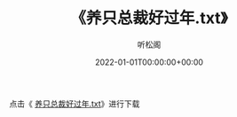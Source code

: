 ﻿---
title:  《养只总裁好过年.txt》
date:   2022-01-01T00:00:00+00:00
author: 听松阁
layout: post
permalink: /养只总裁好过年/
categories: 小说
tags: [小说]
---

点击《 [养只总裁好过年.txt](http://img.660000.xyz/bookstukust/book/bntxt/10/养只总裁好过年.txt)》进行下载